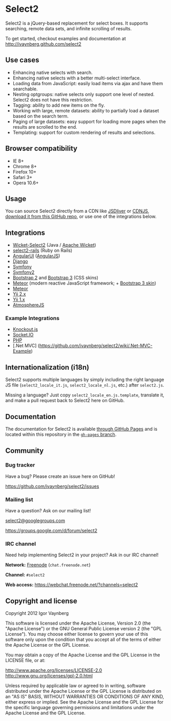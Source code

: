# Select2

Select2 is a jQuery-based replacement for select boxes. It supports searching, remote data sets, and infinite scrolling of results.

To get started, checkout examples and documentation at http://ivaynberg.github.com/select2

## Use cases

- Enhancing native selects with search.
- Enhancing native selects with a better multi-select interface.
- Loading data from JavaScript: easily load items via ajax and have them searchable.
- Nesting optgroups: native selects only support one level of nested. Select2 does not have this restriction.
- Tagging: ability to add new items on the fly.
- Working with large, remote datasets: ability to partially load a dataset based on the search term.
- Paging of large datasets: easy support for loading more pages when the results are scrolled to the end.
- Templating: support for custom rendering of results and selections.

## Browser compatibility

- IE 8+
- Chrome 8+
- Firefox 10+
- Safari 3+
- Opera 10.6+

## Usage

You can source Select2 directly from a CDN like [JSDliver](http://www.jsdelivr.com/#!select2) or [CDNJS](http://www.cdnjs.com/libraries/select2), [download it from this GitHub repo](https://github.com/ivaynberg/select2/tags), or use one of the integrations below.

## Integrations

- [Wicket-Select2](https://github.com/ivaynberg/wicket-select2) (Java / [Apache Wicket](http://wicket.apache.org))
- [select2-rails](https://github.com/argerim/select2-rails) (Ruby on Rails)
- [AngularUI](http://angular-ui.github.io/#ui-select) ([AngularJS](https://angularjs.org/))
- [Django](https://github.com/applegrew/django-select2)
- [Symfony](https://github.com/19Gerhard85/sfSelect2WidgetsPlugin)
- [Symfony2](https://github.com/avocode/FormExtensions)
- [Bootstrap 2](https://github.com/t0m/select2-bootstrap-css) and [Bootstrap 3](https://github.com/t0m/select2-bootstrap-css/tree/bootstrap3) (CSS skins)
- [Meteor](https://github.com/nate-strauser/meteor-select2) (modern reactive JavaScript framework; + [Bootstrap 3 skin](https://github.com/esperadomedia/meteor-select2-bootstrap3-css/))
- [Meteor](https://jquery-select2.meteor.com)
- [Yii 2.x](http://demos.krajee.com/widgets#select2)
- [Yii 1.x](https://github.com/tonybolzan/yii-select2)
- [AtmosphereJS](https://atmospherejs.com/package/jquery-select2)

### Example Integrations

- [Knockout.js](https://github.com/ivaynberg/select2/wiki/Knockout.js-Integration)
- [Socket.IO](https://github.com/ivaynberg/select2/wiki/Socket.IO-Integration)
- [PHP](https://github.com/ivaynberg/select2/wiki/PHP-Example)
- [.Net MVC] (https://github.com/ivaynberg/select2/wiki/.Net-MVC-Example)

## Internationalization (i18n)

Select2 supports multiple languages by simply including the right language JS
file (`select2_locale_it.js`, `select2_locale_nl.js`, etc.) after `select2.js`.

Missing a language? Just copy `select2_locale_en.js.template`, translate
it, and make a pull request back to Select2 here on GitHub.

## Documentation

The documentation for Select2 is available [through GitHub Pages](https://ivaynberg.github.io/select2/) and is located within this repository in the [`gh-pages` branch](https://github.com/ivaynberg/select2/tree/gh-pages).

## Community

### Bug tracker

Have a bug? Please create an issue here on GitHub!

https://github.com/ivaynberg/select2/issues

### Mailing list

Have a question? Ask on our mailing list!

select2@googlegroups.com

https://groups.google.com/d/forum/select2

### IRC channel

Need help implementing Select2 in your project? Ask in our IRC channel!

**Network:** [Freenode](https://freenode.net/) (`chat.freenode.net`)

**Channel:** `#select2`

**Web access:** https://webchat.freenode.net/?channels=select2

## Copyright and license

Copyright 2012 Igor Vaynberg

This software is licensed under the Apache License, Version 2.0 (the "Apache License") or the GNU
General Public License version 2 (the "GPL License"). You may choose either license to govern your
use of this software only upon the condition that you accept all of the terms of either the Apache
License or the GPL License.

You may obtain a copy of the Apache License and the GPL License in the LICENSE file, or at:

http://www.apache.org/licenses/LICENSE-2.0
http://www.gnu.org/licenses/gpl-2.0.html

Unless required by applicable law or agreed to in writing, software distributed under the Apache License
or the GPL License is distributed on an "AS IS" BASIS, WITHOUT WARRANTIES OR CONDITIONS OF ANY KIND,
either express or implied. See the Apache License and the GPL License for the specific language governing
permissions and limitations under the Apache License and the GPL License.
